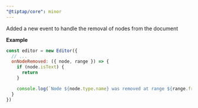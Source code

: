 ```yaml
---
"@tiptap/core": minor
---
```


Added a new event to handle the removal of nodes from the document

**Example**
```js
const editor = new Editor({
  // ...
  onNodeRemoved: ({ node, range }) => {
    if (node.isText) {
      return
    }

    console.log(`Node ${node.type.name} was removed at range ${range.from}-${range.to}`)
  }
})
```